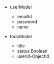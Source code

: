 - userModel

  - emailId
  - password
  - name

- todoModel
  - title
  - status Boolean
  - userId-ObjectId
